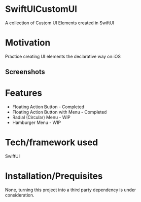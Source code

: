 # SwiftUICustomUI

A collection of Custom UI Elements created in SwiftUI

# Motivation

Practice creating UI elements the declarative way on iOS

## Screenshots

# Features

  * Floating Action Button - Completed
  * Floating Action Button with Menu - Completed 
  * Radial (Circular) Menu - WIP
  * Hamburger Menu - WIP
  
# Tech/framework used
  SwiftUI 
  
# Installation/Prequisites
  None, turning this project into a third party dependency is under consideration.
  


